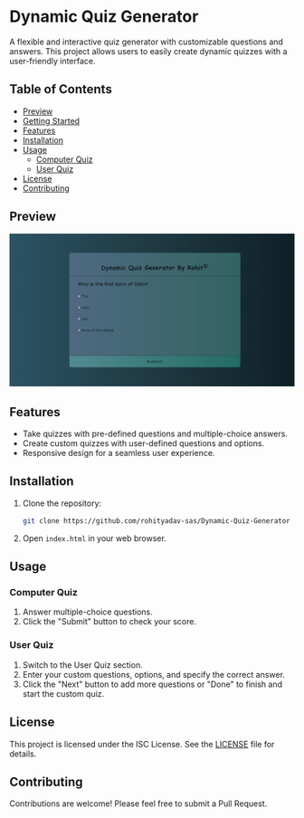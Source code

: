 # Dynamic Quiz Generator

A flexible and interactive quiz generator with customizable questions and answers. This project allows users to easily create dynamic quizzes with a user-friendly interface.

## Table of Contents
- [Preview](#preview)
- [Getting Started](#getting-started)
- [Features](#features)
- [Installation](#installation)
- [Usage](#usage)
    - [Computer Quiz](#computer-quiz)
    - [User Quiz](#user-quiz)
- [License](#license)
- [Contributing](#contributing)

## Preview
![preview.png](./assets/preview.png?raw=true)

## Features
- Take quizzes with pre-defined questions and multiple-choice answers.
- Create custom quizzes with user-defined questions and options.
- Responsive design for a seamless user experience.

## Installation
1. Clone the repository:
   ```bash
   git clone https://github.com/rohityadav-sas/Dynamic-Quiz-Generator
   ```

2. Open ```index.html``` in your web browser.

## Usage
### Computer Quiz
1. Answer multiple-choice questions.
2. Click the "Submit" button to check your score.

### User Quiz
1. Switch to the User Quiz section.
2. Enter your custom questions, options, and specify the correct answer.
3. Click the "Next" button to add more questions or "Done" to finish and start the custom quiz.

## License

This project is licensed under the ISC License. See the [LICENSE](./LICENSE) file for details.

## Contributing

Contributions are welcome! Please feel free to submit a Pull Request.

